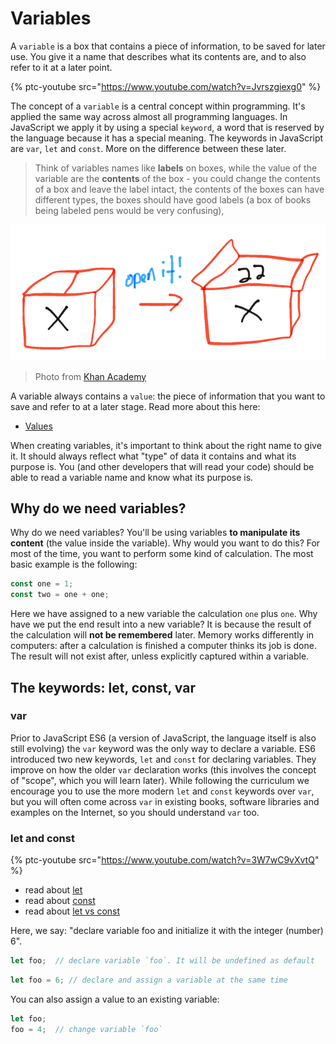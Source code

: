 # Variables

A `variable` is a box that contains a piece of information, to be saved for later use. You give it a name that describes what its contents are, and to also refer to it at a later point.

{% ptc-youtube src="https://www.youtube.com/watch?v=Jvrszgiexg0" %}

The concept of a `variable` is a central concept within programming. It's applied the same way across almost all programming languages. In JavaScript we apply it by using a special `keyword`, a word that is reserved by the language because it has a special meaning. The keywords in JavaScript are `var`, `let` and `const`. More on the difference between these later.

> Think of variables names like **labels** on boxes, while the value of the variable are the **contents** of the box - you could change the contents of a box and leave the label intact, the contents of the boxes can have different types, the boxes should have good labels (a box of books being labeled pens would be very confusing),
>
![Variables are like boxes](./assets/box.png)
> Photo from [Khan Academy](http://cs-blog.khanacademy.org/2013/09/teaching-variables-analogies-and.html)

A variable always contains a `value`: the piece of information that you want to save and refer to at a later stage. Read more about this here:

- [Values](./values.md)

When creating variables, it's important to think about the right name to give it. It should always reflect what "type" of data it contains and what its purpose is. You (and other developers that will read your code) should be able to read a variable name and know what its purpose is.

## Why do we need variables?
Why do we need variables? You'll be using variables **to manipulate its content** (the value inside the variable). Why would you want to do this? For most of the time, you want to perform some kind of calculation. The most basic example is the following:

```js
const one = 1;
const two = one + one;
```

Here we have assigned to a new variable the calculation `one` plus `one`. Why have we put the end result into a new variable? It is because the result of the calculation will **not be remembered** later. Memory works differently in computers: after a calculation is finished a computer thinks its job is done. The result will not exist after, unless explicitly captured within a variable.

## The keywords: let, const, var

### var
Prior to JavaScript ES6 (a version of JavaScript, the language itself is also still evolving) the `var` keyword was the only way to declare a variable. ES6 introduced two new keywords, `let` and `const` for declaring variables. They improve on how the older `var` declaration works (this involves the concept of "scope", which you will learn later). While following the curriculum we encourage you to use the more modern `let` and `const` keywords over `var`, but you will often come across `var` in existing books, software libraries and examples on the Internet, so you should understand `var` too.

### let and const
{% ptc-youtube src="https://www.youtube.com/watch?v=3W7wC9vXvtQ" %}

- read about [let](https://developer.mozilla.org/en-US/docs/Web/JavaScript/Reference/Statements/let)
- read about [const](https://developer.mozilla.org/nl/docs/Web/JavaScript/Reference/Statements/const)
- read about [let vs const](http://wesbos.com/let-vs-const/)

Here, we say: "declare variable foo and initialize it with the integer (number) 6".

```js
let foo;  // declare variable `foo`. It will be undefined as default
```

```js
let foo = 6; // declare and assign a variable at the same time
```

You can also assign a value to an existing variable:
```js
let foo;
foo = 4;  // change variable `foo`
```
